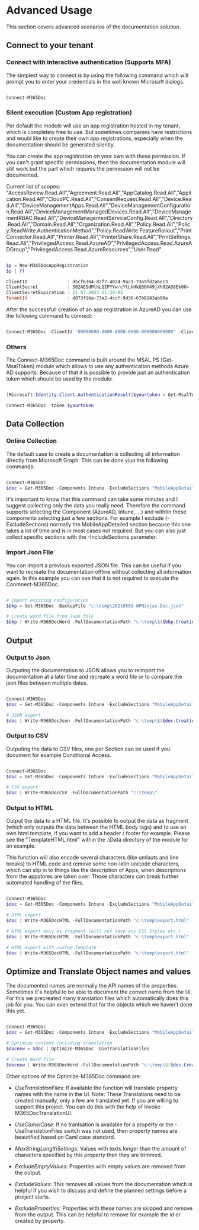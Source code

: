 # Advanced Usage

This section covers advanced scenarios of the documentation solution.

## Connect to your tenant

### Connect with interactive authentication (Supports MFA)

The simplest way to connect is by using the following command which will prompt you to enter your credentials in the well known Microsoft dialogs.

```powershell

Connect-M365Doc

```

### Silent execution (Custom App registration)

Per default the module will use an app registration hosted in my tenant, which is completely free to use. But sometimes companies have restrictions and would like to create their own app registrations, especially when the documentation should be generated silently.

You can create the app registration on your own with these permission. If you can't grant specific permissions, then the documentation module will still work but the part which requires the permission will not be documented.

Current list of scopes:
"AccessReview.Read.All","Agreement.Read.All","AppCatalog.Read.All","Application.Read.All","CloudPC.Read.All","ConsentRequest.Read.All","Device.Read.All","DeviceManagementApps.Read.All","DeviceManagementConfiguration.Read.All","DeviceManagementManagedDevices.Read.All","DeviceManagementRBAC.Read.All","DeviceManagementServiceConfig.Read.All","Directory.Read.All","Domain.Read.All","Organization.Read.All","Policy.Read.All","Policy.ReadWrite.AuthenticationMethod","Policy.ReadWrite.FeatureRollout","PrintConnector.Read.All","Printer.Read.All","PrinterShare.Read.All","PrintSettings.Read.All","PrivilegedAccess.Read.AzureAD","PrivilegedAccess.Read.AzureADGroup","PrivilegedAccess.Read.AzureResources","User.Read"

```powershell

$p = New-M365DocAppRegistration
$p | fl

ClientID               : d5cf6364-82f7-4024-9ac1-73a9fd2a6ec3
ClientSecret           : S02AESdMlhLQIPYYw/cYtLkHkQS0H49jXh02AS6Ek0U=
ClientSecretExpiration : 21.07.2023 21:39:02
TenantId               : d873f16a-73a2-4ccf-9d36-67b8243ab99a


```

After the successfull creation of an app registration in AzureAD you can use the following command to connect:

```powershell

Connect-M365Doc -ClientId '00000000-0000-0000-0000-000000000000' -ClientSecret (ConvertTo-SecureString 'SuperSecretString' -AsPlainText -Force) -TenantId '00000000-0000-0000-0000-000000000000'

```

### Others

The Connect-M365Doc command is built around the MSAL.PS (Get-MsalToken) module which allows to use any authentication methods Azure AD supports. Because of that it is possible to provide just an authentication token which should be used by the module:

```powershell

[Microsoft.Identity.Client.AuthenticationResult]$yourtoken = Get-MsalToken

Connect-M365Doc -token $yourtoken

```

## Data Collection

### Online Collection

The default case to create a documentation is collecting all information directly from Microsoft Graph. This can be done viua the following commands:

```powershell

Connect-M365Doc
$doc = Get-M365Doc -Components Intune -ExcludeSections "MobileAppDetailed"

```

It's important to know that this command can take some minutes and I suggest collecting only the data you really need. Therefore the command supports selecting the Component (AzureAD, Intune, ...) and withtin these components selecting just a few sections. For example I exclude (-ExcludeSections) normally the MobileAppDetailed section because this one takes a lot of time and is in most cases not required. But you can also just collect specific sections with the -IncludeSections parameter.

### Import Json File

You can import a previous exported JSON file. This can be useful if you want to recreate the documentation offline without collecting all information again. In this example you can see that it is not required to execute the Conmnect-M365Doc.

```powershell

# Import existing configuration
$bkp = Get-M365Doc -BackupFile "c:\temp\20210503-WPNinjas-Doc.json"

# Create word file from Json file
$bkp | Write-M365DocWord -FullDocumentationPath "c:\temp\$($bkp.CreationDate.ToString("yyyyMMddHHmm"))-WPNinjas-DocBkp.docx"


```

## Output

### Output to Json

Outputing the documentation to JSON allows you to reimport the documentation at a later time and recreate a word file or to compare the json files between multiple dates.

```powershell

Connect-M365Doc
$doc = Get-M365Doc -Components Intune -ExcludeSections "MobileAppDetailed"

# JSON export
$doc | Write-M365DocJson -FullDocumentationPath "c:\temp\$($doc.CreationDate.ToString("yyyyMMddHHmm"))-WPNinjas-Doc.json"


```

### Output to CSV

Outputing the data to CSV files, one per Section can be used if you document for example Conditional Access.

```powershell

Connect-M365Doc
$doc = Get-M365Doc -Components Intune -ExcludeSections "MobileAppDetailed"

# CSV export
$doc | Write-M365DocCSV -FullDocumentationPath "c:\temp\"

```

### Output to HTML

Output the data to a HTML file. It's possible to output the data as fragment (which only outputs the data between the HTML body tags) and to use an own html template, if you want to add a header / footer for example.  Please see the "TemplateHTML.html" within the .\Data directory of the module for an example.

This function will also encode several characters (like umlauts and line breaks) to HTML code and remove some non-latin unicode characters, which can slip in to things like the description of Apps, when descriptions from the appstores are taken over. Those characters can break further automated handling of the files.

```powershell

Connect-M365Doc
$doc = Get-M365Doc -Components Intune -ExcludeSections "MobileAppDetailed"

# HTML export
$doc | Write-M365DocHTML -FullDocumentationPath "c:\temp\export.html"

# HTML export only as fragment (will not have any CSS Styles etc.)
$doc | Write-M365DocHTML -FullDocumentationPath "c:\temp\export.html" -Fragment $true

# HTML export with custom Template
$doc | Write-M365DocHTML -FullDocumentationPath "c:\temp\export.html" -Templace "C:\Temp\MyTemplate.html"

```

## Optimize and Translate Object names and values

The documented names are normally the API names of the properties. Sometimes it's helpful to be able to document the correct name from the UI. For this we precreated many translation files which automatically does this job for you. You can even extend that for the objects which we haven't done this yet.

```powershell

Connect-M365Doc
$doc = Get-M365Doc -Components Intune -ExcludeSections "MobileAppDetailed"

# Optimize content including translation
$docnew = $doc | Optimize-M365Doc -UseTranslationFiles 

# Create Word file
$docnew | Write-M365DocWord -FullDocumentationPath "c:\temp\$($doc.CreationDate.ToString("yyyyMMddHHmm"))-WPNinjas-Doc-Translated.docx"

```

Other options of the Optimize-M365Doc command are:

- *UseTranslationFiles:* If available the function will translate property names with the name in the UI.
Note:
These Translations need to be created manually, only a few are translated yet. If you are willing
to support this project. You can do this with the help of Invoke-M365DocTranslationUI.

- *UseCamelCase:* If no tranlsation is available for a property or the -UseTranslationFiles switch was not used, then property names are beautified based on Caml case standard.

- *MaxStringLengthSettings:* Values with texts longer than the amount of characters specified by this property then they are trimmed.

- *ExcludeEmptyValues:* Properties with empty values are removed from the output.

- *ExcludeValues:* This removes all values from the documentation which is helpful if you wish to discuss and define the planned settings before a proiject starts.

- *ExcludeProperties:* Properties with these names are skipped and remove from the output. This can be helpful to remove for example the id or created by property.
